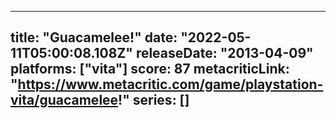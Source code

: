 
---
title: "Guacamelee!"
date: "2022-05-11T05:00:08.108Z"
releaseDate: "2013-04-09"
platforms: ["vita"]
score: 87
metacriticLink: "https://www.metacritic.com/game/playstation-vita/guacamelee!"
series: []
---

